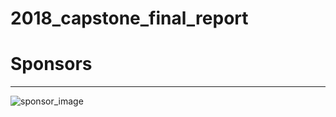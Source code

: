 # 2018_capstone_final_report

# Sponsors
----------------------------------------------------------------------------------------------------
![sponsor_image](https://user-images.githubusercontent.com/47877833/54169800-90c45280-44b7-11e9-9878-3048ad1050c0.png)

